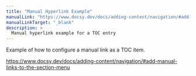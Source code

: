 ```yaml
---
title: "Manual Hyperlink Example"
manualLink: "https://www.docsy.dev/docs/adding-content/navigation/#add-manual-links-to-the-section-menu"
manualLinkTarget: "_blank"
description: >
  Manual hyperlink example for a TOC entry  
---
```


Example of how to configure a manual link as a TOC item.

https://www.docsy.dev/docs/adding-content/navigation/#add-manual-links-to-the-section-menu
